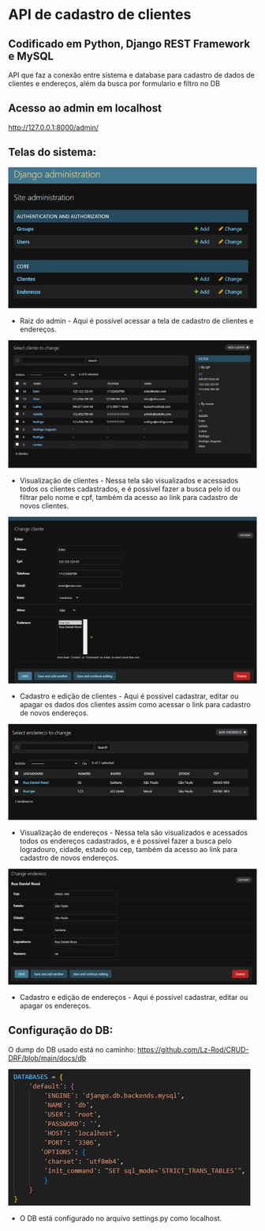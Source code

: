 # API de cadastro de clientes
## Codificado em Python, Django REST Framework e MySQL
API que faz a conexão entre sistema e database para cadastro de dados de clientes e endereços, além da busca por formulario e filtro no DB

## Acesso ao admin em localhost
http://127.0.0.1:8000/admin/

## Telas do sistema:
![print_menu](https://github.com/Lz-Rod/CRUD-DRF/blob/main/docs/img/tela-raiz-admin.png)
- Raiz do admin - Aqui é possível acessar a tela de cadastro de clientes e endereços.  

![print_menu](https://github.com/Lz-Rod/CRUD-DRF/blob/main/docs/img/tela-vis-cli.png)
- Visualização de clientes - Nessa tela são visualizados e acessados todos os clientes cadastrados, e é possivel fazer a busca pelo id ou filtrar pelo nome e cpf, também da acesso ao link para cadastro de novos clientes.

![print_menu](https://github.com/Lz-Rod/CRUD-DRF/blob/main/docs/img/tela-cad-ed-cli.png)
- Cadastro e edição de clientes - Aqui é possivel cadastrar, editar ou apagar os dados dos clientes assim como acessar o link para cadastro de novos endereços.  

![print_menu](https://github.com/Lz-Rod/CRUD-DRF/blob/main/docs/img/tela-vis-end.png)
- Visualização de endereços - Nessa tela são visualizados e acessados todos os endereços cadastrados, e é possivel fazer a busca pelo logradouro, cidade, estado ou cep, também da acesso ao link para cadastro de novos endereços.  

![print_menu](https://github.com/Lz-Rod/CRUD-DRF/blob/main/docs/img/tela-cad-ed-end.png)
- Cadastro e edição de endereços - Aqui é possivel cadastrar, editar ou apagar os endereços.

## Configuração do DB:
O dump do DB usado está no caminho: https://github.com/Lz-Rod/CRUD-DRF/blob/main/docs/db

![print_menu](https://github.com/Lz-Rod/CRUD-DRF/blob/main/docs/img/acesso-db-localhost.png)
- O DB está configurado no arquivo settings.py como localhost.